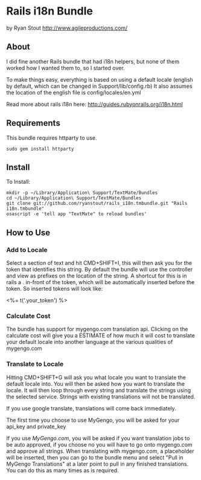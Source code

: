# Rails i18n Bundle #
by Ryan Stout
http://www.agileproductions.com/

## About ##

I did fine another Rails bundle that had i18n helpers, but none of them worked how I wanted them to, so I started over.

To make things easy, everything is based on using a default locale (english by default, which can be changed in Support/lib/config.rb)  It also assumes the location of the english file is config/locales/en.yml

Read more about rails i18n here: http://guides.rubyonrails.org/i18n.html

## Requirements ##

This bundle requires httparty to use.

	sudo gem install httparty


## Install ##
To Install:

	mkdir -p ~/Library/Application\ Support/TextMate/Bundles
	cd ~/Library/Application\ Support/TextMate/Bundles
	git clone git://github.com/ryanstout/rails_i18n.tmbundle.git "Rails i18n.tmbundle"
	osascript -e 'tell app "TextMate" to reload bundles'

## How to Use ##

### Add to Locale ###

Select a section of text and hit CMD+SHIFT+I, this will then ask you for the token that identifies this string.  By default the bundle will use the controller and view as prefixes on the location of the string.  A shortcut for this is in rails a . in-front of the token, which will be automatically inserted before the token.  So inserted tokens will look like:

<%= t('.your_token') %>

### Calculate Cost ###

The bundle has support for mygengo.com translation api.  Clicking on the calculate cost will give you a ESTIMATE of how much it will cost to translate your default locale into another language at the various qualities of mygengo.com

### Translate to Locale ###

Hitting CMD+SHIFT+G will ask you what locale you want to translate the default locale into.  You will then be asked how you want to translate the locale.  It will then loop through every string and translate the strings using the selected service.  Strings with existing translations will not be translated.

If you use google translate, translations will come back immediately.

The first time you choose to use MyGengo, you will be asked for your api_key and private_key

If you use *MyGengo.com*, you will be asked if you want translation jobs to be auto approved, if you choose no you will have to go onto mygengo.com and approve all strings.  When translating with mygengo.com, a placeholder will be inserted, then you can go to the bundle menu and select "Pull in MyGengo Translations" at a later point to pull in any finished translations.  You can do this as many times as is required.


